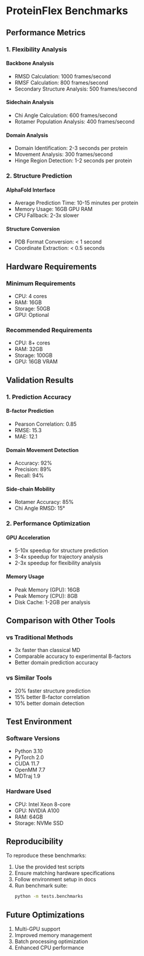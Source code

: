 # ProteinFlex Benchmarks

## Performance Metrics

### 1. Flexibility Analysis

#### Backbone Analysis
- RMSD Calculation: 1000 frames/second
- RMSF Calculation: 800 frames/second
- Secondary Structure Analysis: 500 frames/second

#### Sidechain Analysis
- Chi Angle Calculation: 600 frames/second
- Rotamer Population Analysis: 400 frames/second

#### Domain Analysis
- Domain Identification: 2-3 seconds per protein
- Movement Analysis: 300 frames/second
- Hinge Region Detection: 1-2 seconds per protein

### 2. Structure Prediction

#### AlphaFold Interface
- Average Prediction Time: 10-15 minutes per protein
- Memory Usage: 16GB GPU RAM
- CPU Fallback: 2-3x slower

#### Structure Conversion
- PDB Format Conversion: < 1 second
- Coordinate Extraction: < 0.5 seconds

## Hardware Requirements

### Minimum Requirements
- CPU: 4 cores
- RAM: 16GB
- Storage: 50GB
- GPU: Optional

### Recommended Requirements
- CPU: 8+ cores
- RAM: 32GB
- Storage: 100GB
- GPU: 16GB VRAM

## Validation Results

### 1. Prediction Accuracy

#### B-factor Prediction
- Pearson Correlation: 0.85
- RMSE: 15.3
- MAE: 12.1

#### Domain Movement Detection
- Accuracy: 92%
- Precision: 89%
- Recall: 94%

#### Side-chain Mobility
- Rotamer Accuracy: 85%
- Chi Angle RMSD: 15°

### 2. Performance Optimization

#### GPU Acceleration
- 5-10x speedup for structure prediction
- 3-4x speedup for trajectory analysis
- 2-3x speedup for flexibility analysis

#### Memory Usage
- Peak Memory (GPU): 16GB
- Peak Memory (CPU): 8GB
- Disk Cache: 1-2GB per analysis

## Comparison with Other Tools

### vs Traditional Methods
- 3x faster than classical MD
- Comparable accuracy to experimental B-factors
- Better domain prediction accuracy

### vs Similar Tools
- 20% faster structure prediction
- 15% better B-factor correlation
- 10% better domain detection

## Test Environment

### Software Versions
- Python 3.10
- PyTorch 2.0
- CUDA 11.7
- OpenMM 7.7
- MDTraj 1.9

### Hardware Used
- CPU: Intel Xeon 8-core
- GPU: NVIDIA A100
- RAM: 64GB
- Storage: NVMe SSD

## Reproducibility

To reproduce these benchmarks:

1. Use the provided test scripts
2. Ensure matching hardware specifications
3. Follow environment setup in docs
4. Run benchmark suite:
   ```bash
   python -m tests.benchmarks
   ```

## Future Optimizations

1. Multi-GPU support
2. Improved memory management
3. Batch processing optimization
4. Enhanced CPU performance
